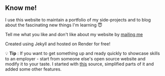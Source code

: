 ## Know me!

I use this website to maintain a portfolio of my side-projects and to blog about the fascinating new things I'm learning :innocent:

Tell me what you like and don't like about my website by <a class="inline-link" href=mailto:bhagwat.work@gmail.com> mailing me</a>

Created using Jekyll and hosted on Render for free! 

:bulb: **Tip** : If you want to get something up and ready quickly to showcase skills to an employer - start from someone else's open source website and modify it to your taste. 
I started with [this](https://maxchadwick.xyz/) source, simplified parts of it and added some other features.
